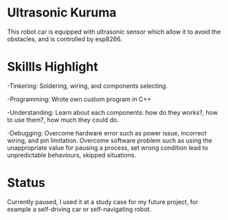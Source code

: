 # Ultrasonic Kuruma
This robot car is equipped with ultrasonic sensor which allow it to avoid the obstacles, and is controlled by esp8266.

# Skillls Highlight

-Tinkering: Soldering, wiring, and components selecting.

-Programming: Wrote own custom program in C++

-Understanding: Learn about each components: how do they works?, how to use them?, how much they could do.

-Debugging: Overcome hardware error such as power issue, incorrect wiring, and pin limitation. Overcome software problem such as using the unappropriate value for pausing a process, set wrong condition lead to unpredictable behaviours, skipped situations.

# Status

Currently paused,  I used it at a study case for my future project, for example a self-driving car or self-navigating robot.
